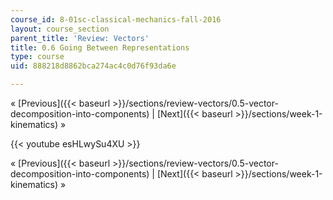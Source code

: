 ```yaml
---
course_id: 8-01sc-classical-mechanics-fall-2016
layout: course_section
parent_title: 'Review: Vectors'
title: 0.6 Going Between Representations
type: course
uid: 888218d8862bca274ac4c0d76f93da6e

---
```


« [Previous]({{< baseurl >}}/sections/review-vectors/0.5-vector-decomposition-into-components) | [Next]({{< baseurl >}}/sections/week-1-kinematics) »

{{< youtube esHLwySu4XU >}}

« [Previous]({{< baseurl >}}/sections/review-vectors/0.5-vector-decomposition-into-components) | [Next]({{< baseurl >}}/sections/week-1-kinematics) »